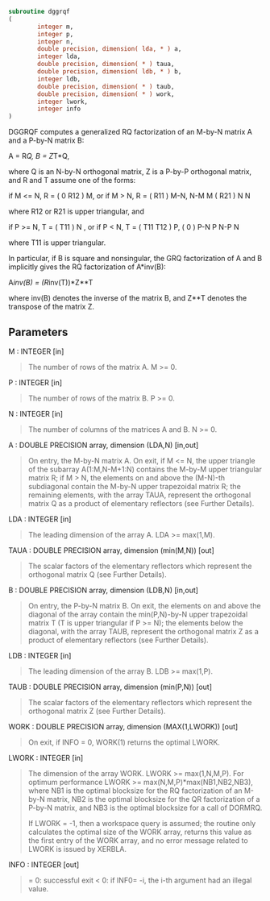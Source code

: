 ```fortran
subroutine dggrqf
(
        integer m,
        integer p,
        integer n,
        double precision, dimension( lda, * ) a,
        integer lda,
        double precision, dimension( * ) taua,
        double precision, dimension( ldb, * ) b,
        integer ldb,
        double precision, dimension( * ) taub,
        double precision, dimension( * ) work,
        integer lwork,
        integer info
)
```

DGGRQF computes a generalized RQ factorization of an M-by-N matrix A
and a P-by-N matrix B:

A = R*Q,        B = Z*T*Q,

where Q is an N-by-N orthogonal matrix, Z is a P-by-P orthogonal
matrix, and R and T assume one of the forms:

if M <= N,  R = ( 0  R12 ) M,   or if M > N,  R = ( R11 ) M-N,
N-M  M                           ( R21 ) N
N

where R12 or R21 is upper triangular, and

if P >= N,  T = ( T11 ) N  ,   or if P < N,  T = ( T11  T12 ) P,
(  0  ) P-N                         P   N-P
N

where T11 is upper triangular.

In particular, if B is square and nonsingular, the GRQ factorization
of A and B implicitly gives the RQ factorization of A*inv(B):

A*inv(B) = (R*inv(T))*Z**T

where inv(B) denotes the inverse of the matrix B, and Z**T denotes the
transpose of the matrix Z.

## Parameters
M : INTEGER [in]
> The number of rows of the matrix A.  M >= 0.

P : INTEGER [in]
> The number of rows of the matrix B.  P >= 0.

N : INTEGER [in]
> The number of columns of the matrices A and B. N >= 0.

A : DOUBLE PRECISION array, dimension (LDA,N) [in,out]
> On entry, the M-by-N matrix A.
> On exit, if M <= N, the upper triangle of the subarray
> A(1:M,N-M+1:N) contains the M-by-M upper triangular matrix R;
> if M > N, the elements on and above the (M-N)-th subdiagonal
> contain the M-by-N upper trapezoidal matrix R; the remaining
> elements, with the array TAUA, represent the orthogonal
> matrix Q as a product of elementary reflectors (see Further
> Details).

LDA : INTEGER [in]
> The leading dimension of the array A. LDA >= max(1,M).

TAUA : DOUBLE PRECISION array, dimension (min(M,N)) [out]
> The scalar factors of the elementary reflectors which
> represent the orthogonal matrix Q (see Further Details).

B : DOUBLE PRECISION array, dimension (LDB,N) [in,out]
> On entry, the P-by-N matrix B.
> On exit, the elements on and above the diagonal of the array
> contain the min(P,N)-by-N upper trapezoidal matrix T (T is
> upper triangular if P >= N); the elements below the diagonal,
> with the array TAUB, represent the orthogonal matrix Z as a
> product of elementary reflectors (see Further Details).

LDB : INTEGER [in]
> The leading dimension of the array B. LDB >= max(1,P).

TAUB : DOUBLE PRECISION array, dimension (min(P,N)) [out]
> The scalar factors of the elementary reflectors which
> represent the orthogonal matrix Z (see Further Details).

WORK : DOUBLE PRECISION array, dimension (MAX(1,LWORK)) [out]
> On exit, if INFO = 0, WORK(1) returns the optimal LWORK.

LWORK : INTEGER [in]
> The dimension of the array WORK. LWORK >= max(1,N,M,P).
> For optimum performance LWORK >= max(N,M,P)*max(NB1,NB2,NB3),
> where NB1 is the optimal blocksize for the RQ factorization
> of an M-by-N matrix, NB2 is the optimal blocksize for the
> QR factorization of a P-by-N matrix, and NB3 is the optimal
> blocksize for a call of DORMRQ.
> 
> If LWORK = -1, then a workspace query is assumed; the routine
> only calculates the optimal size of the WORK array, returns
> this value as the first entry of the WORK array, and no error
> message related to LWORK is issued by XERBLA.

INFO : INTEGER [out]
> = 0:  successful exit
> < 0:  if INF0= -i, the i-th argument had an illegal value.
